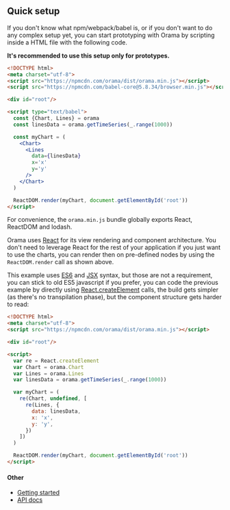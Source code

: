 
## Quick setup

If you don't know what npm/webpack/babel is, or if you don't want to do any complex setup yet, you can start prototyping with Orama by scripting inside a HTML file with the following code.

**It's recommended to use this setup only for prototypes.**

```html
<!DOCTYPE html>
<meta charset="utf-8">
<script src="https://npmcdn.com/orama/dist/orama.min.js"></script>
<script src="https://npmcdn.com/babel-core@5.8.34/browser.min.js"></script>

<div id="root"/>

<script type="text/babel">
  const {Chart, Lines} = orama
  const linesData = orama.getTimeSeries(_.range(1000))

  const myChart = (
    <Chart>
      <Lines
        data={linesData}
        x='x'
        y='y'
      />
    </Chart>
  )

  ReactDOM.render(myChart, document.getElementById('root'))
</script>
```

For convenience, the `orama.min.js` bundle globally exports React, ReactDOM and lodash.

Orama uses [React](http://facebook.github.io/react/) for its view rendering and component architecture. You don't need to leverage React for the rest of your application if you just want to use the charts, you can render then on pre-defined nodes by using the `ReactDOM.render` call as shown above.

This example uses [ES6](https://babeljs.io/docs/learn-es2015/) and [JSX](http://facebook.github.io/react/docs/jsx-in-depth.html) syntax, but those are not a requirement, you can stick to old ES5 javascript if you prefer, you can code the previous example by directly using [React.createElement](https://facebook.github.io/react/docs/top-level-api.html#react.createelement) calls, the build gets simpler (as there's no transpilation phase), but the component structure gets harder to read:

```html
<!DOCTYPE html>
<meta charset="utf-8">
<script src="https://npmcdn.com/orama/dist/orama.min.js"></script>

<div id="root"/>

<script>
  var re = React.createElement
  var Chart = orama.Chart
  var Lines = orama.Lines
  var linesData = orama.getTimeSeries(_.range(1000))

  var myChart = (
    re(Chart, undefined, [
      re(Lines, {
        data: linesData,
        x: 'x',
        y: 'y',
      })
    ])
  )

  ReactDOM.render(myChart, document.getElementById('root'))
</script>
```

#### Other

- [Getting started](gettingStarted.md)
- [API docs](api.md)
